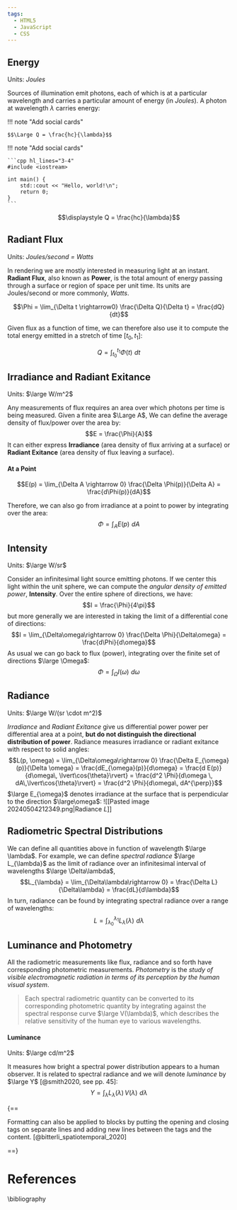 ```yaml
---
tags:
  - HTML5
  - JavaScript
  - CSS
---
```


## Energy

Units: *Joules*

Sources of illumination emit photons, each of which is at a particular wavelength and carries a particular amount of energy (in *Joules*). A photon at wavelength $\lambda$ carries energy:

!!! note "Add social cards"

    $$\Large Q = \frac{hc}{\lambda}$$

!!! note "Add social cards"

    ```cpp hl_lines="3-4"
    #include <iostream>

    int main() {
        std::cout << "Hello, world!\n";
        return 0;
    }
    ```

$$\displaystyle Q = \frac{hc}{\lambda}$$
## Radiant Flux

Units: *Joules/second = Watts*

In rendering we are mostly interested in measuring light at an instant. **Radiant Flux**, also known as **Power**, is the total amount of energy passing through a surface or region of space per unit time. Its units are Joules/second or more commonly, *Watts*.

$$\Phi = \lim_{\Delta t \rightarrow0} \frac{\Delta Q}{\Delta t} = \frac{dQ}{dt}$$

Given flux as a function of time, we can therefore also use it to compute the total energy emitted in a stretch of time $[t_0, t_1]$:

$$Q = \int^{t_1}_{t_0} \Phi(t) \,\, dt$$
## Irradiance and Radiant Exitance

Units: $\large W/m^2$

Any measurements of flux requires an area over which photons per time is being measured. Given a finite area $\Large A$, We can define the average density of flux/power over the area by:
$$E = \frac{\Phi}{A}$$
It can either express **Irradiance** (area density of flux arriving at a surface) or **Radiant Exitance** (area density of flux leaving a surface).

#### At a Point
$$E(p) = \lim_{\Delta A \rightarrow 0} \frac{\Delta \Phi(p)}{\Delta A} = \frac{d\Phi(p)}{dA}$$

Therefore, we can also go from irradiance at a point to power by integrating over the area:
$$\Phi = \int_A E(p) \,\, dA$$

## Intensity

Units: $\large W/sr$

Consider an infinitesimal light source emitting photons. If we center this light within the unit sphere, we can compute the *angular density of emitted power*, **Intensity**.
Over the entire sphere of directions, we have:
$$I = \frac{\Phi}{4\pi}$$
but more generally we are interested in taking the limit of a differential cone of directions:
$$I = \lim_{\Delta\omega\rightarrow 0} \frac{\Delta \Phi}{\Delta\omega} = \frac{d\Phi}{d\omega}$$
As usual we can go back to flux (power), integrating over the finite set of directions $\large \Omega$:
$$\Phi = \int_{\Omega} I(\omega)\,\,d\omega$$
## Radiance

Units: $\large W/(sr \cdot m^2)$

*Irradiance* and *Radiant Exitance* give us differential power power per differential area at a point, **but do not distinguish the directional distribution of power**. Radiance measures irradiance or radiant exitance with respect to solid angles:
$$L(p, \omega) = \lim_{\Delta\omega\rightarrow 0} \frac{\Delta E_{\omega}(p)}{\Delta \omega} = \frac{dE_{\omega}(p)}{d\omega} = \frac{d E(p)}{d\omega\, \lvert\cos{\theta}\rvert} = \frac{d^2 \Phi}{d\omega \, dA\,\lvert\cos{\theta}\rvert} = \frac{d^2 \Phi}{d\omega\, dA^{\perp}}$$
$\large E_{\omega}$ denotes irradiance at the surface that is perpendicular to the direction $\large\omega$:
![[Pasted image 20240504212349.png|Radiance $L$]]




## Radiometric Spectral Distributions

We can define all quantities above in function of wavelength $\large \lambda$. For example, we can define *spectral radiance* $\large L_{\lambda}$ as the limit of radiance over an infinitesimal interval of wavelengths $\large \Delta\lambda$,
$$L_{\lambda} = \lim_{\Delta\lambda\rightarrow 0} = \frac{\Delta L}{\Delta\lambda} = \frac{dL}{d\lambda}$$
In turn, radiance can be found by integrating spectral radiance over a range of wavelengths:
$$L = \int_{\lambda_0}^{\lambda_1} L_{\lambda}(\lambda)\,\,d\lambda$$


## Luminance and Photometry

All the radiometric measurements like flux, radiance and so forth have corresponding photometric measurements. *Photometry* is the *study of visible electromagnetic radiation in terms of its perception by the human visual system*.

> Each spectral radiometric quantity can be converted to its corresponding photometric quantity by integrating against the spectral response curve $\large V(\lambda)$, which describes the relative sensitivity of the human eye to various wavelengths.

#### Luminance

Units: $\large cd/m^2$

It measures how bright a spectral power distribution appears to a human observer. It is related to spectral radiance and we will denote *luminance* by $\large Y$ [@smith2020, see pp. 45]:
$$Y = \int_{\lambda} L_{\lambda}(\lambda)\,V(\lambda)\,\,d\lambda$$

{==

Formatting can also be applied to blocks by putting the opening and closing
tags on separate lines and adding new lines between the tags and the content. [@bitterli_spatiotemporal_2020]

==}

# References

\bibliography